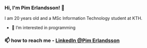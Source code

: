 ### Hi, I'm Pim Erlandsson! 👋
I am 20 years old and a MSc Information Technology student at KTH.
- 👀 I’m interested in programming
### 📫 how to reach me - [LinkedIn @Pim Erlandsson](https://se.linkedin.com/in/pim-e-4114381a4)

<!---
pimerlandsson/pimerlandsson is a ✨ special ✨ repository because its `README.md` (this file) appears on your GitHub profile.
You can click the Preview link to take a look at your changes.
--->
